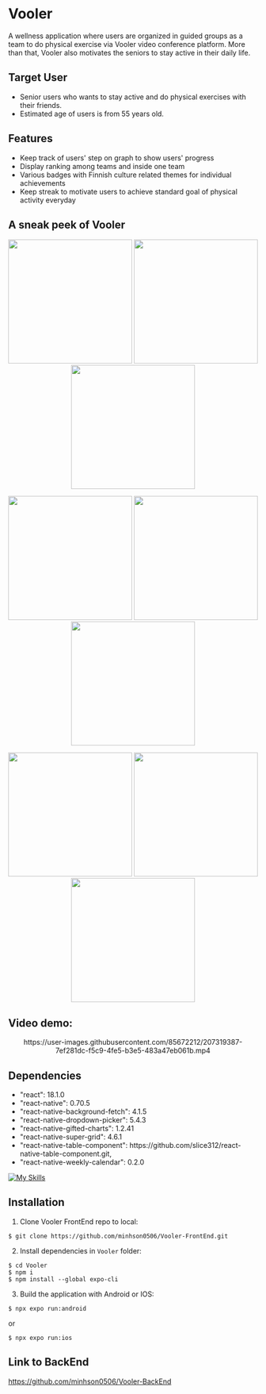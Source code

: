 # Vooler
A wellness application where users are organized in guided groups as a team to do physical exercise via Vooler 
video conference platform. More than that, Vooler also motivates the seniors to stay active in their daily life.

## Target User
- Senior users who wants to stay active and do physical exercises with their friends.
- Estimated age of users is from 55 years old.

## Features
<ul>
  <li> Keep track of users' step on graph to show users' progress
  <li> Display ranking among teams and inside one team
  <li> Various badges with Finnish culture related themes for individual achievements
  <li> Keep streak to motivate users to achieve standard goal of physical activity everyday
</ul>
  
## A sneak peek of Vooler
<p align="center">
  <img src="https://user-images.githubusercontent.com/85672212/207317922-02b56f87-8911-430e-9916-f0455d1d1858.png" width="250"> 
  <img src="https://user-images.githubusercontent.com/85672212/207317969-4c96cb1f-6400-48a4-a8c4-4c3156d254ae.png" width="250"> 
  <img src="https://user-images.githubusercontent.com/85672212/207318121-3d13bd54-604d-46da-a29a-bf1adc7055e6.png" width="250">
</p> 
<p align="center">
  <img src="https://user-images.githubusercontent.com/85672212/207318202-fb57ca72-c6eb-4acc-9e63-17ce1193b558.png" width="250"> 
  <img src="https://user-images.githubusercontent.com/85672212/207318254-93818a68-9a74-4e2b-bbf4-18b863bd2555.png" width="250"> 
  <img src="https://user-images.githubusercontent.com/85672212/207318334-8ce10a30-805c-4aeb-b935-623713650cfe.png" width="250">
</p> 
<p align="center"> 
  <img src="https://user-images.githubusercontent.com/85672212/207318384-1d47920b-ad67-4407-bb1d-1c3e682dddf8.png" width="250"> 
  <img src="https://user-images.githubusercontent.com/85672212/207318402-e75115a0-fd38-49f1-8daa-2fca87b9743d.png" width="250">  
  <img src="https://user-images.githubusercontent.com/85672212/207318402-e75115a0-fd38-49f1-8daa-2fca87b9743d.png" width="250">

</p> 

## Video demo: 
<p align="center">https://user-images.githubusercontent.com/85672212/207319387-7ef281dc-f5c9-4fe5-b3e5-483a47eb061b.mp4</p>

## Dependencies
<ul>
   <li> "react": 18.1.0
   <li>"react-native": 0.70.5
   <li>"react-native-background-fetch": 4.1.5
   <li>"react-native-dropdown-picker": 5.4.3
   <li>"react-native-gifted-charts": 1.2.41
   <li>"react-native-super-grid": 4.6.1
   <li>"react-native-table-component": https://github.com/slice312/react-native-table-component.git,
   <li>"react-native-weekly-calendar": 0.2.0
</ul>

[![My Skills](https://skills.thijs.gg/icons?i=javascript,java,swift,figma&theme=light)](https://skills.thijs.gg)

## Installation
1. Clone Vooler FrontEnd repo to local:
```
$ git clone https://github.com/minhson0506/Vooler-FrontEnd.git
```
2. Install dependencies in `Vooler` folder:
```
$ cd Vooler
$ npm i
$ npm install --global expo-cli
```
3. Build the application with Android or IOS:
```
$ npx expo run:android
```
or
```
$ npx expo run:ios
```

## Link to BackEnd
https://github.com/minhson0506/Vooler-BackEnd